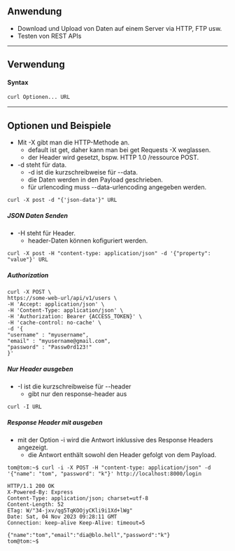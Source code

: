 ## Anwendung
- Download und Upload von Daten auf einem Server via HTTP, FTP usw.
- Testen von REST APIs

---

## Verwendung
#### Syntax
```bash
curl Optionen... URL
```

---

## Optionen und Beispiele

- Mit -X gibt man die HTTP-Methode an.
	- default ist get, daher kann man bei get Requests -X weglassen.
	- der Header wird gesetzt, bspw. HTTP 1.0 /ressource POST.
- -d steht für data.
	- -d ist die kurzschreibweise für --data.
	- die Daten werden in den Payload geschrieben.
	- für urlencoding muss --data-urlencoding angegeben werden.
```shell
curl -X post -d "{'json-data'}" URL
```

##### JSON Daten Senden
- -H steht für Header.
	- header-Daten können kofiguriert werden.
```shell
curl -X post -H "content-type: application/json" -d '{"property": "value"}' URL
```

##### Authorization
```shell
curl -X POST \
https://some-web-url/api/v1/users \
-H 'Accept: application/json' \
-H 'Content-Type: application/json' \
-H 'Authorization: Bearer {ACCESS_TOKEN}' \
-H 'cache-control: no-cache' \
-d '{
"username" : "myusername",
"email" : "myusername@gmail.com",
"password" : "Passw0rd123!"
}'
```

##### Nur Header ausgeben
- -I ist die kurzschreibweise für --header
	- gibt nur den response-header aus
```shell
curl -I URL
```

##### Response Header mit ausgeben
- mit der Option -i wird die Antwort inklussive des Response Headers angezeigt.
	- die Antwort enthält sowohl den Header gefolgt von dem Payload.
```shell
tom@tom:~$ curl -i -X POST -H "content-type: application/json" -d '{"name": "tom", "password": "k"}' http://localhost:8000/login 

HTTP/1.1 200 OK 
X-Powered-By: Express 
Content-Type: application/json; charset=utf-8 
Content-Length: 52 
ETag: W/"34-jxv/qg5TqKOOjyCKli9i1Xd+lWg" 
Date: Sat, 04 Nov 2023 09:28:11 GMT 
Connection: keep-alive Keep-Alive: timeout=5 

{"name":"tom","email":"dia@blo.hell","password":"k"}
tom@tom:~$
```

